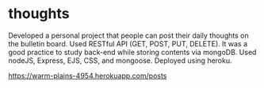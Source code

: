 # thoughts
Developed a personal project that people can post their daily thoughts on the bulletin board. Used RESTful API (GET, POST, PUT, DELETE). It was a good practice to study back-end while storing contents via mongoDB. Used nodeJS, Express, EJS, CSS, and mongoose. Deployed using heroku. 
 
 https://warm-plains-4954.herokuapp.com/posts

